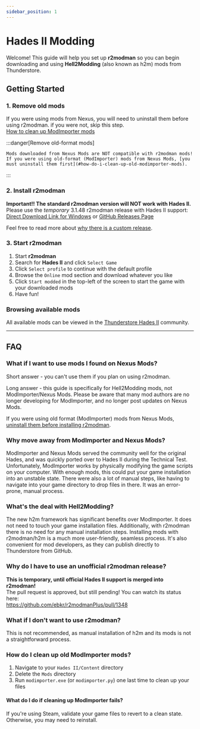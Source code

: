 ```yaml
---
sidebar_position: 1
---
```


# Hades II Modding
Welcome! This guide will help you set up **r2modman** so you can begin downloading and using **Hell2Modding** (also known as h2m) mods from Thunderstore.
## Getting Started
### 1. Remove old mods
If you were using mods from Nexus, you will need to uninstall them before using r2modman. if you were not, skip this step. \
[How to clean up ModImporter mods](#how-do-i-clean-up-old-modimporter-mods)

:::danger[Remove old-format mods]

    Mods downloaded from Nexus Mods are NOT compatible with r2modman mods!
    If you were using old-format (ModImporter) mods from Nexus Mods, [you must uninstall them first](#how-do-i-clean-up-old-modimporter-mods).

:::


### 2. Install r2modman
**Important!! The standard r2modman version will NOT work with Hades II.** \
Please use the *temporary* 3.1.48 r2modman release with Hades II support: \
[Direct Download Link for Windows](https://github.com/xiaoxiao921/r2modmanPlus/releases/download/v3.1.48/r2modman-3.1.48.exe) or [GitHub Releases Page](https://github.com/xiaoxiao921/r2modmanPlus/releases/tag/v3.1.48)

Feel free to read more about [why there is a custom release](#why-do-i-have-to-use-an-unofficial-r2modman-release).


### 3. Start r2modman

1. Start **r2modman**
2. Search for **Hades II** and click `Select Game`
3. Click `Select profile` to continue with the default profile
4. Browse the `Online` mod section and download whatever you like
5. Click `Start modded` in the top-left of the screen to start the game with your downloaded mods
6. Have fun!

### Browsing available mods
All available mods can be viewed in the [Thunderstore Hades II](https://thunderstore.io/c/hades-ii/) community.

---
## FAQ
### What if I want to use mods I found on Nexus Mods?
Short answer - you can't use them if you plan on using r2modman.

Long answer - this guide is specifically for Hell2Modding mods, not ModImporter/Nexus Mods. Please be aware that many mod authors are no longer developing for ModImporter, and no longer post updates on Nexus Mods.

If you were using old format (ModImporter) mods from Nexus Mods, [uninstall them before installing r2modman](#how-do-i-clean-up-old-modimporter-mods).

### Why move away from ModImporter and Nexus Mods?
ModImporter and Nexus Mods served the community well for the original Hades, and was quickly ported over to Hades II during the Technical Test. Unfortunately, ModImporter works by physically modifying the game scripts on your computer. With enough mods, this could put your game installation into an unstable state. There were also a lot of manual steps, like having to navigate into your game directory to drop files in there. It was an error-prone, manual process.

### What's the deal with Hell2Modding?
The new h2m framework has significant benefits over ModImporter. It does not need to touch your game installation files. Additionally, with r2modman there is no need for any manual installation steps. Installing mods with r2modman/h2m is a much more user-friendly, seamless process. It's also convenient for mod developers, as they can publish directly to Thunderstore from GitHub.

### Why do I have to use an unofficial r2modman release?
**This is temporary, until official Hades II support is merged into r2modman!** \
The pull request is approved, but still pending! You can watch its status here: \
https://github.com/ebkr/r2modmanPlus/pull/1348

### What if I don't want to use r2modman?
This is not recommended, as manual installation of h2m and its mods is not a straightforward process.

### How do I clean up old ModImporter mods?
1. Navigate to your `Hades II/Content` directory
2. Delete the `Mods` directory
3. Run `modimporter.exe` (or `modimporter.py`) one last time to clean up your files

#### What do I do if cleaning up ModImporter fails?
If you're using Steam, validate your game files to revert to a clean state. Otherwise, you may need to reinstall.
